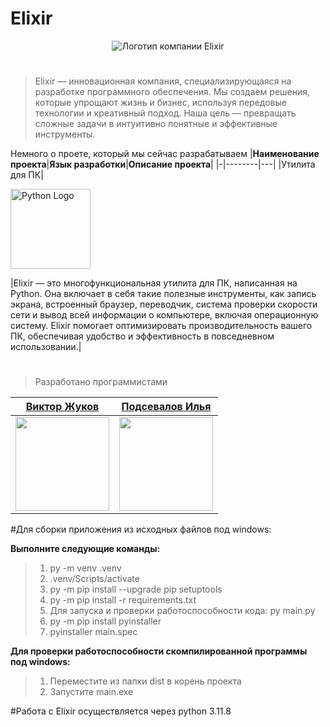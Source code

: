 # Elixir
<p align="center">
  <img src="https://github.com/user-attachments/assets/910311a4-a42a-442c-987f-b9648f92e300?raw=true" alt="Логотип компании Elixir"/>
</p>

#
> Elixir — инновационная компания, специализирующаяся на разработке программного обеспечения. Мы создаем решения, которые упрощают жизнь и бизнес, используя передовые технологии и креативный подход. Наша цель — превращать сложные задачи в интуитивно понятные и эффективные инструменты.


Немного о проете, который мы сейчас разрабатываем
|**Наименование проекта**|**Язык разработки**|**Описание проекта**|
|-|--------|---|
|Утилита для ПК|<p style="display: flex; align-items: center;"><img style="width:128px;" src="https://github.com/user-attachments/assets/3fa164d6-c14f-44be-9d2f-cef4d507e482" alt="Python Logo" style="margin-right: 10px;"/></p>|Elixir — это многофункциональная утилита для ПК, написанная на Python. Она включает в себя такие полезные инструменты, как запись экрана, встроенный браузер, переводчик, система проверки скорости сети и вывод всей информации о компьютере, включая операционную систему. Elixir помогает оптимизировать производительность вашего ПК, обеспечивая удобство и эффективность в повседневном использовании.|

#
>Разработано программистами

|**[Виктор Жуков](https://vk.com/vikmax_2003_dev)**|**[Подсевалов Илья](https://vk.com/deathlylovesstars)**|
|-|--------|
|<img src="https://github.com/user-attachments/assets/bf3b0962-7075-4d49-b324-ce9f95e14383" style="width: 150px"/>|<img src="https://github.com/user-attachments/assets/c58d4828-65d2-4ee2-99e5-fa11100f1655" style="width: 150px"/>|


#Для сборки приложения из исходных файлов под windows:

**Выполните следующие команды:**
>1) py -m venv .venv <br>
>2) .venv/Scripts/activate <br>
>3) py -m pip install --upgrade pip setuptools <br>
>4) py -m pip install -r requirements.txt <br>
>5) Для запуска и проверки работоспособности кода: py main.py <br>
>6) py -m pip install pyinstaller <br>
>7) pyinstaller main.spec <br>

**Для проверки работоспособности скомпилированной программы под windows:**
>1) Переместите из папки dist в корень проекта <br>
>2) Запустите main.exe

#Работа с Elixir осуществляется через python 3.11.8

